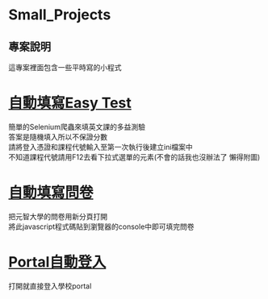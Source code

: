 # Small_Projects
專案說明
--
這專案裡面包含一些平時寫的小程式    
# [自動填寫Easy Test](autofill) 
簡單的Selenium爬蟲來填英文課的多益測驗  
答案是隨機填入所以不保證分數    
請將登入憑證和課程代號輸入至第一次執行後建立ini檔案中   
不知道課程代號請用F12去看下拉式選單的元素(不會的話我也沒辦法了 懶得附圖)
# [自動填寫問卷](q)
把元智大學的問卷用新分頁打開  
將此javascript程式碼貼到瀏覽器的console中即可填完問卷
# [Portal自動登入](portal.py)
打開就直接登入學校portal
